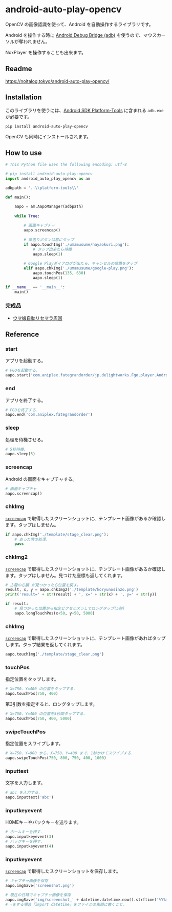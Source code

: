 # android-auto-play-opencv
OpenCV の画像認識を使って、Android を自動操作するライブラリです。

Android を操作する時に [Android Debug Bridge (adb)](https://developer.android.com/studio/command-line/adb "Android Debug Bridge (adb)  |  Android Developers") を使うので、マウスカーソルが奪われません。

NoxPlayer を操作することも出来ます。

## Readme
https://noitalog.tokyo/android-auto-play-opencv/

## Installation
このライブラリを使うには、[Android SDK Platform-Tools](https://developer.android.com/studio/releases/platform-tools "SDK Platform Tools release notes  |  Android Developers") に含まれる ```adb.exe``` が必要です。
```
pip install android-auto-play-opencv
```
OpenCV も同時にインストールされます。

## How to use
```python
# This Python file uses the following encoding: utf-8

# pip install android-auto-play-opencv
import android_auto_play_opencv as am

adbpath = '..\\platform-tools\\'

def main():

    aapo = am.AapoManager(adbpath)
    
    while True:
    
        # 画面キャプチャ
        aapo.screencap()
        
        # 早送りボタンは常にタップ
        if aapo.touchImg('./umamusume/hayaokuri.png'):
            # タップ出来たら待機
            aapo.sleep(1)
    
        # Google Playダイアログが出たら、キャンセルの位置をタップ
        elif aapo.chkImg('./umamusume/google-play.png'):
            aapo.touchPos(135, 630)
            aapo.sleep(1)

if __name__ == '__main__':
    main()
```

### 完成品
* [ウマ娘自動リセマラ周回](https://github.com/noitaro/python-umamusume)

## Reference

### start
アプリを起動する。
```python
# FGOを起動する.
aapo.start('com.aniplex.fategrandorder/jp.delightworks.Fgo.player.AndroidPlugin')
```

### end
アプリを終了する。
```python
# FGOを終了する.
aapo.end('com.aniplex.fategrandorder')
```

### sleep
処理を待機させる。
```python
# 5秒待機.
aapo.sleep(5)
```

### screencap
Android の画面をキャプチャする。
```python
# 画面キャプチャ
aapo.screencap()
```

### chkImg
[`screencap`](#screencap) で取得したスクリーンショットに、テンプレート画像があるか確認します。タップはしません。
```python
if aapo.chkImg('./template/stage_clear.png'):
    # あった時の処理.
    pass
```

### chkImg2
[`screencap`](#screencap) で取得したスクリーンショットに、テンプレート画像があるか確認します。タップはしません。見つけた座標も返してくれます。
```python
# 古龍の心臓 が見つかったら位置を戻す。
result, x, y = aapo.chkImg2('./template/koryunosinzo.png')
print('result=' + str(result) + ', x=' + str(x) + ', y=' + str(y))

if result:
    # 見つかった位置から指定ピクセルズラしてロングタップ(5秒)
    aapo.longTouchPos(x+50, y+50, 5000)
```

### chkImg
[`screencap`](#screencap) で取得したスクリーンショットに、テンプレート画像があればタップします。タップ結果を返してくれます。
```python
aapo.touchImg('./template/stage_clear.png')
```

### touchPos
指定位置をタップします。
```python
# X=750、Y=400 の位置をタップする.
aapo.touchPos(750, 400)
```
第3引数を指定すると、ロングタップします。
```python
# X=750、Y=400 の位置を5秒間タップする.
aapo.touchPos(750, 400, 5000)
```

### swipeTouchPos
指定位置をスワイプします。
```python
# X=750、Y=800 から、X=750、Y=400 まで、1秒かけてスワイプする.
aapo.swipeTouchPos(750, 800, 750, 400, 1000)
```

### inputtext
文字を入力します。
```python
# abc を入力する.
aapo.inputtext('abc')
```

### inputkeyevent
HOMEキーやバックキーを送ります。
```python
# ホームキーを押す.
aapo.inputkeyevent(3)
# バックキーを押す.
aapo.inputkeyevent(4)
```

### inputkeyevent
[`screencap`](#screencap) で取得したスクリーンショットを保存します。
```python
# キャプチャ画像を保存
aapo.imgSave('screenshot.png')

# 現在の日時でキャプチャ画像を保存
aapo.imgSave('img/screenshot_' + datetime.datetime.now().strftime('%Y%m%d%H%M%S') + '.png')
# ↑をする場合「import datetime」をファイルの先頭に書くこと。
```
